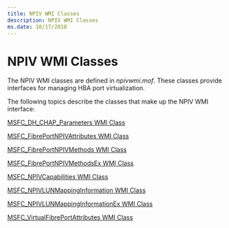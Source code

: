 ```yaml
---
title: NPIV WMI Classes
description: NPIV WMI Classes
ms.date: 10/17/2018
---
```


# NPIV WMI Classes


The NPIV WMI classes are defined in *npivwmi.mof*. These classes provide interfaces for managing HBA port virtualization.

The following topics describe the classes that make up the NPIV WMI interface:

[MSFC\_DH\_CHAP\_Parameters WMI Class](msfc-dh-chap-parameters-wmi-class.md)

[MSFC\_FibrePortNPIVAttributes WMI Class](msfc-fibreportnpivattributes-wmi-class.md)

[MSFC\_FibrePortNPIVMethods WMI Class](msfc-fibreportnpivmethods-wmi-class.md)

[MSFC\_FibrePortNPIVMethodsEx WMI Class](/previous-versions/windows/hardware/drivers/jj852079(v=vs.85))

[MSFC\_NPIVCapabilities WMI Class](/previous-versions/windows/hardware/drivers/jj852080(v=vs.85))

[MSFC\_NPIVLUNMappingInformation WMI Class](msfc-npivlunmappinginformation-wmi-class.md)

[MSFC\_NPIVLUNMappingInformationEx WMI Class](/previous-versions/windows/hardware/drivers/jj852081(v=vs.85))

[MSFC\_VirtualFibrePortAttributes WMI Class](msfc-virtualfibreportattributes-wmi-class.md)

 

